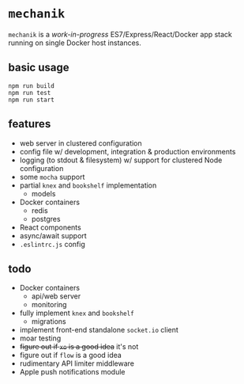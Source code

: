 # `mechanik`

`mechanik` is a *work-in-progress* ES7/Express/React/Docker app stack running on single Docker host instances.

## basic usage

```
npm run build
npm run test
npm run start
```

## features

* web server in clustered configuration
* config file w/ development, integration & production environments
* logging (to stdout & filesystem) w/ support for clustered Node configuration
* some `mocha` support
* partial `knex` and `bookshelf` implementation
  * models
* Docker containers
  * redis
  * postgres
* React components  
* async/await support
* `.eslintrc.js` config

## todo
* Docker containers
  * api/web server
  * monitoring
* fully implement `knex` and `bookshelf`
  * migrations
* implement front-end standalone `socket.io` client
* moar testing
* ~~figure out if `xo` is a good idea~~ it's not
* figure out if `flow` is a good idea
* rudimentary API limiter middleware
* Apple push notifications module
